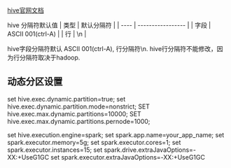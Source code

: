 [hive官网文档](https://cwiki.apache.org/confluence/display/Hive/Tutorial)

hive 分隔符默认值
| 类型 | 默认分隔符        |
| ---- | ----------------- |
| 字段 | ASCII 001(ctrl-A) |
| 行   | \n                |

hive字段分隔符默认 ASCII 001(ctrl-A), 行分隔符\n.
hive行分隔符不能修改，因为行分隔符取决于hadoop.

## 动态分区设置
set hive.exec.dynamic.partition=true;
set hive.exec.dynamic.partition.mode=nonstrict; 
SET hive.exec.max.dynamic.partitions=10000;
SET hive.exec.max.dynamic.partitions.pernode=1000;

set hive.execution.engine=spark;
set spark.app.name=your_app_name;
set spark.executor.memory=5g;
set spark.executor.cores=1;
set spark.executor.instances=15;
set spark.drive.extraJavaOptions=-XX:+UseG1GC
set spark.executor.extraJavaOptions=-XX:+UseG1GC